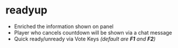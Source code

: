 # readyup

- Enriched the information shown on panel
- Player who cancels countdown will be shown via a chat message
- Quick ready/unready via Vote Keys _(default are **F1** and **F2**)_